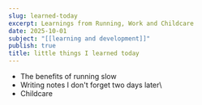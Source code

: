```yaml
---
slug: learned-today
excerpt: Learnings from Running, Work and Childcare
date: 2025-10-01
subject: "[[learning and development]]"
publish: true
title: little things I learned today
---
```

- The benefits of running slow
- Writing notes I don't forget two days later\
- Childcare